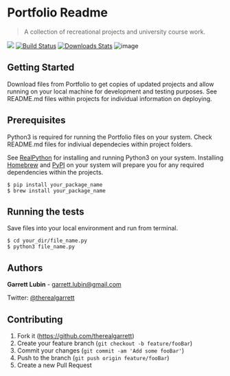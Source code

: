 # Portfolio Readme
>A collection of recreational projects and university course work.

![](https://img.shields.io/badge/platform-linux--64%20%7C%20win--32%20%7C%20osx--64%20%7C%20win--64-orange.svg)
[![Build Status][travis-image]][travis-url]
[![Downloads Stats][npm-downloads]][npm-url]
![image](https://user-images.githubusercontent.com/34954082/50343674-b0f9fc00-04dc-11e9-8788-9abb8af79833.png)
## Getting Started

Download files from Portfolio to get copies of updated projects and allow running on your 
local machine for development and testing purposes. See README.md files within projects for individual information 
on deploying.

## Prerequisites

Python3 is required for running the Portfolio files on your system.
Check README.md files for indiviual dependecies within project folders.

See [RealPython](https://realpython.com/installing-python/) for installing and running Python3 on your system. 
Installing [Homebrew](https://brew.sh) and [PyPI](https://pypi.org/project/pypi-install/) on your system will prepare you for any required dependencies within the projects.
```
$ pip install your_package_name
$ brew install your_package_name
```

## Running the tests
Save files into your local environment and run from terminal.
```
$ cd your_dir/file_name.py
$ python3 file_name.py
```

## Authors
**Garrett Lubin** - garrett.lubin@gmail.com

Twitter: [@therealgarrett](https://twitter.com/tharealgarrett) 


## Contributing

1. Fork it (https://github.com/therealgarrett)
2. Create your feature branch (`git checkout -b feature/fooBar`)
3. Commit your changes (`git commit -am 'Add some fooBar'`)
4. Push to the branch (`git push origin feature/fooBar`)
5. Create a new Pull Request

<!-- Markdown link & img dfn's -->
[npm-image]: https://img.shields.io/npm/v/datadog-metrics.svg?style=flat-square
[npm-url]: https://npmjs.org/package/datadog-metrics
[npm-downloads]: https://img.shields.io/npm/dm/datadog-metrics.svg?style=flat-square
[travis-image]: https://img.shields.io/travis/dbader/node-datadog-metrics/master.svg?style=flat-square
[travis-url]: https://travis-ci.org/dbader/node-datadog-metrics
[wiki]: https://github.com/yourname/yourproject/wiki
